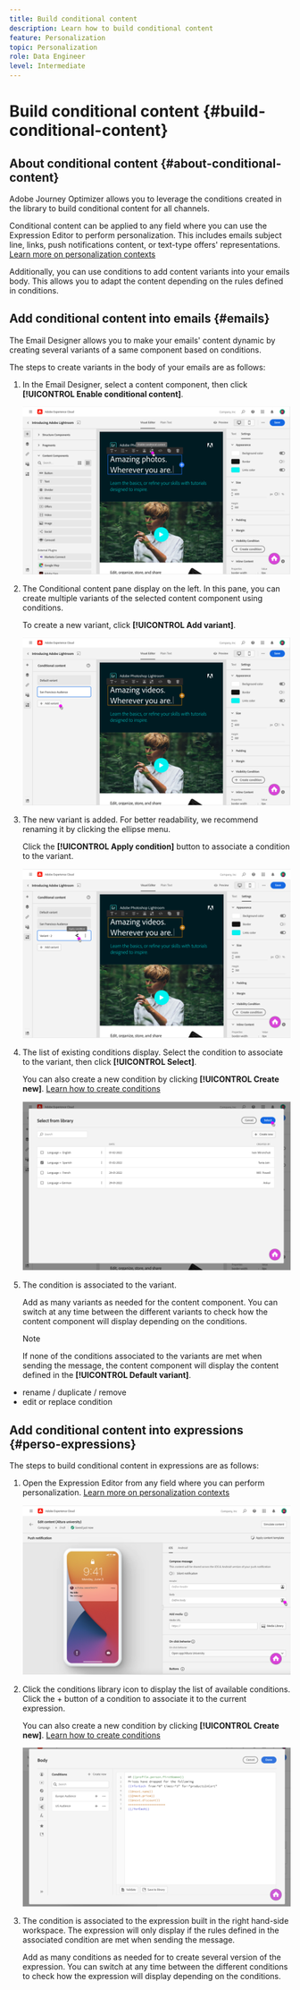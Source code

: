 ```yaml
---
title: Build conditional content
description: Learn how to build conditional content
feature: Personalization
topic: Personalization
role: Data Engineer
level: Intermediate
---
```


# Build conditional content {#build-conditional-content}

## About conditional content {#about-conditional-content}

Adobe Journey Optimizer allows you to leverage the conditions created in the library to build conditional content for all channels.

Conditional content can be applied to any field where you can use the Expression Editor to perform personalization. This includes emails subject line, links, push notifications content, or text-type offers' representations. [Learn more on personalization contexts](personalization-contexts.md)

Additionally, you can use conditions to add content variants into your emails body. This allows you to adapt the content depending on the rules defined in conditions.

## Add conditional content into emails {#emails}

The Email Designer allows you to make your emails' content dynamic by creating several variants of a same component based on conditions.

The steps to create variants in the body of your emails are as follows:

1. In the Email Designer, select a content component, then click **[!UICONTROL Enable conditional content]**.

    ![](assets/conditions-enable-conditional.png)

1. The Conditional content pane display on the left. In this pane, you can create multiple variants of the selected content component using conditions.
    
    To create a new variant, click **[!UICONTROL Add variant]**.

    ![](assets/conditions-add-variant.png)

1. The new variant is added. For better readability, we recommend renaming it by clicking the ellipse menu. 

    Click the **[!UICONTROL Apply condition]** button to associate a condition to the variant.

    ![](assets/conditions-apply.png)

1. The list of existing conditions display. Select the condition to associate to the variant, then click **[!UICONTROL Select]**.

    You can also create a new condition by clicking **[!UICONTROL Create new]**. [Learn how to create conditions](create-conditions.md)

    ![](assets/conditions-select.png)

1. The condition is associated to the variant.

    Add as many variants as needed for the content component. You can switch at any time between the different variants to check how the content component will display depending on the conditions.

    >[!NOTE]
    >
    >If none of the conditions associated to the variants are met when sending the message, the content component will display the content defined in the **[!UICONTROL Default variant]**.


+ rename / duplicate / remove
+ edit or replace condition


## Add conditional content into expressions {#perso-expressions}

The steps to build conditional content in expressions are as follows:

1. Open the Expression Editor from any field where you can perform personalization. [Learn more on personalization contexts](personalization-contexts.md)

    ![](assets/conditions-field.png)

1. Click the conditions library icon to display the list of available conditions. Click the + button of a condition to associate it to the current expression.

    You can also create a new condition by clicking **[!UICONTROL Create new]**. [Learn how to create conditions](create-conditions.md)

    ![](assets/conditions-expression.png)

1. The condition is associated to the expression built in the right hand-side workspace. The expression will only display if the rules defined in the associated condition are met when sending the message.

    Add as many conditions as needed for to create several version of the expression. You can switch at any time between the different conditions to check how the expression will display depending on the conditions.
